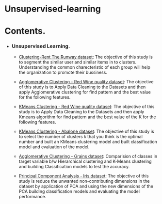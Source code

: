 # Unsupervised-learning


# Contents.

   - ### Unsupervised Learning.
  
        - [Clustering-Rent The Runway dataset](https://github.com/VikasHM66/Unsupervised-learning/blob/main/Case%20study%20-%20Clustering%20-%20Rent%20The%20Runway..ipynb): The objective of this study is to segment the similar user and similar items in to clusters. Understanding the common charecteristic of each group will help the organization to promote their bussiness.
        
        - [Agglomerative Clustering - Red Wine quality dataset](https://github.com/VikasHM66/Unsupervised-learning/blob/main/Case%20study%2C%20Agglomerative%20Clustering.ipynb): The objective of this study is to Apply Data Cleaning to the Datasets and then apply Agglomerative clustering for find pattern and the best value for the following features.
        
        - [KMeans Clustering - Red Wine quality dataset](https://github.com/VikasHM66/Unsupervised-learning/blob/main/Case-study%2C%20K-Means%20Clustering..ipynb): The objective of this study is to Apply Data Cleaning to the Datasets and then apply Kmeans algorithm for find pattern and the best value of the K for the following features.
        
        - [KMeans Clustering - Abalone dataset](https://github.com/VikasHM66/Unsupervised-learning/blob/main/K-means%20Clustering.ipynb): The objective of this study is to select the number of clusters k that you think is the optimal number and built an KMeans clustering model and built classification model and evaluation of the model.

        - [Agglomerative Clustering - Grains dataset](https://github.com/VikasHM66/Unsupervised-learning/blob/main/Agglomerative%2CHierarchical%20Clustering.ipynb): Comparision of classes in target variable b/w Hierarchical clustering and K-Means clustering and building Classification models to test the accuracy.
 
        - [Principal Component Analysis - Iris dataset](https://github.com/VikasHM66/Unsupervised-learning/blob/main/Principal%20Component%20Analysis%20-%20PCA.ipynb): The objective of this study is reduce the unwanted non-contributing dimensions in the dataset by application of PCA and using the new dimensions of the PCA building classification models and evaluating the model performance.

